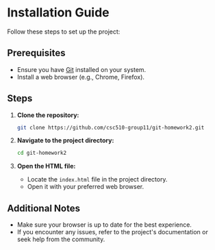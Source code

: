 # Installation Guide

Follow these steps to set up the project:

## Prerequisites

- Ensure you have [Git](https://git-scm.com/) installed on your system.
- Install a web browser (e.g., Chrome, Firefox).

## Steps

1. **Clone the repository:**

    ```sh
    git clone https://github.com/csc510-group11/git-homework2.git
    ```

2. **Navigate to the project directory:**

    ```sh
    cd git-homework2
    ```

3. **Open the HTML file:**
    - Locate the `index.html` file in the project directory.
    - Open it with your preferred web browser.

## Additional Notes

- Make sure your browser is up to date for the best experience.
- If you encounter any issues, refer to the project's documentation or seek help from the community.
